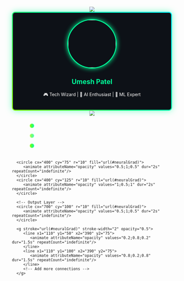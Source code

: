 <!-- Cyberpunk Animated Banner -->
<div align="center">
   <img src="https://capsule-render.vercel.app/api?type=venom&height=300&text=Umesh%20Patel&fontSize=90&color=0:84ff00,100:00ff99&stroke=00ffff&animation=fadeIn&fontColor=ffffff&strokeWidth=2&desc=AI%20Engineer%20|%20ML%20Expert%20|%20Tech%20Innovator&descSize=25&descAlignY=65"/>
</div>

<!-- Custom Profile Card with Glowing Effect -->

<div align="center">
   <div style="background: linear-gradient(45deg, #84ff00, #00ff99, #00ffff);
               padding: 3px;
               border-radius: 10px;
               box-shadow: 0 0 20px rgba(0, 255, 153, 0.5);">
      <div style="background: #0d1117;
                  border-radius: 7px;
                  padding: 20px;">
         <img src="your-profile-image.jpg" width="150px" style="border-radius: 50%;
                                                               border: 3px solid #00ff99;
                                                               box-shadow: 0 0 15px #00ff99;">
         <h2 style="color: #00ff99;">Umesh Patel</h2>
         <p style="color: #ffffff;">🎮 Tech Wizard | 🤖 AI Enthusiast | 🧠 ML Expert</p>
      </div>
   </div>
</div>

<!-- Animated Tech Title -->
<div align="center">
   <a href="https://git.io/typing-svg">
      <img src="https://readme-typing-svg.demolab.com?font=Orbitron&size=35&duration=3000&pause=1000&color=00FFB2&center=true&vCenter=true&repeat=false&width=750&height=75&lines=Welcome+to+My+Tech+Universe+🌌" />
   </a>
</div>

<!-- Custom SVG: Neural Network Animation -->

<svg viewBox="0 0 800 200" xmlns="http://www.w3.org/2000/svg">
   <defs>
      <linearGradient id="neuralGrad" x1="0%" y1="0%" x2="100%" y2="0%">
         <stop offset="0%" style="stop-color:#84ff00;stop-opacity:1" />
         <stop offset="100%" style="stop-color:#00ff99;stop-opacity:1" />
      </linearGradient>
      <filter id="glow">
         <feGaussianBlur stdDeviation="2" result="coloredBlur"/>
         <feMerge>
            <feMergeNode in="coloredBlur"/>
            <feMergeNode in="SourceGraphic"/>
         </feMerge>
      </filter>
   </defs>
   
   <!-- Neural Network Nodes -->
   <g filter="url(#glow)">
      <!-- Input Layer -->
      <circle cx="100" cy="50" r="10" fill="url(#neuralGrad)">
         <animate attributeName="opacity" values="1;0.5;1" dur="2s" repeatCount="indefinite"/>
      </circle>
      <circle cx="100" cy="100" r="10" fill="url(#neuralGrad)">
         <animate attributeName="opacity" values="0.5;1;0.5" dur="2s" repeatCount="indefinite"/>
      </circle>
      <circle cx="100" cy="150" r="10" fill="url(#neuralGrad)">
         <animate attributeName="opacity" values="1;0.5;1" dur="2s" repeatCount="indefinite"/>
      </circle>


      <circle cx="400" cy="75" r="10" fill="url(#neuralGrad)">
         <animate attributeName="opacity" values="0.5;1;0.5" dur="2s" repeatCount="indefinite"/>
      </circle>
      <circle cx="400" cy="125" r="10" fill="url(#neuralGrad)">
         <animate attributeName="opacity" values="1;0.5;1" dur="2s" repeatCount="indefinite"/>
      </circle>

      <!-- Output Layer -->
      <circle cx="700" cy="100" r="10" fill="url(#neuralGrad)">
         <animate attributeName="opacity" values="0.5;1;0.5" dur="2s" repeatCount="indefinite"/>
      </circle>
      
      <g stroke="url(#neuralGrad)" stroke-width="2" opacity="0.5">
         <line x1="110" y1="50" x2="390" y2="75">
            <animate attributeName="opacity" values="0.2;0.8;0.2" dur="1.5s" repeatCount="indefinite"/>
         </line>
         <line x1="110" y1="100" x2="390" y2="75">
            <animate attributeName="opacity" values="0.8;0.2;0.8" dur="1.5s" repeatCount="indefinite"/>
         </line>
         <!-- Add more connections -->
      </g>
   </g>
</svg>
